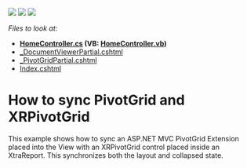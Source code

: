 <!-- default badges list -->
![](https://img.shields.io/endpoint?url=https://codecentral.devexpress.com/api/v1/VersionRange/128579490/16.1.6%2B)
[![](https://img.shields.io/badge/Open_in_DevExpress_Support_Center-FF7200?style=flat-square&logo=DevExpress&logoColor=white)](https://supportcenter.devexpress.com/ticket/details/T438415)
[![](https://img.shields.io/badge/📖_How_to_use_DevExpress_Examples-e9f6fc?style=flat-square)](https://docs.devexpress.com/GeneralInformation/403183)
<!-- default badges end -->
<!-- default file list -->
*Files to look at*:

* **[HomeController.cs](./CS/DXWebApplication3/Controllers/HomeController.cs) (VB: [HomeController.vb](./VB/DXWebApplication3/Controllers/HomeController.vb))**
* [_DocumentViewerPartial.cshtml](./CS/DXWebApplication3/Views/Home/_DocumentViewerPartial.cshtml)
* [_PivotGridPartial.cshtml](./CS/DXWebApplication3/Views/Home/_PivotGridPartial.cshtml)
* [Index.cshtml](./CS/DXWebApplication3/Views/Home/Index.cshtml)
<!-- default file list end -->
# How to sync PivotGrid and XRPivotGrid


This example shows how to sync an ASP.NET MVC PivotGrid Extension placed into the View with an XRPivotGrid control placed inside an XtraReport. This synchronizes both the layout and collapsed state.

<br/>


